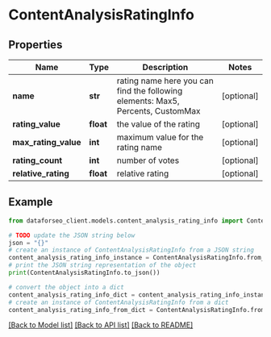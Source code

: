 # ContentAnalysisRatingInfo


## Properties

Name | Type | Description | Notes
------------ | ------------- | ------------- | -------------
**name** | **str** | rating name here you can find the following elements: Max5, Percents, CustomMax | [optional] 
**rating_value** | **float** | the value of the rating | [optional] 
**max_rating_value** | **int** | maximum value for the rating name | [optional] 
**rating_count** | **int** | number of votes | [optional] 
**relative_rating** | **float** | relative rating | [optional] 

## Example

```python
from dataforseo_client.models.content_analysis_rating_info import ContentAnalysisRatingInfo

# TODO update the JSON string below
json = "{}"
# create an instance of ContentAnalysisRatingInfo from a JSON string
content_analysis_rating_info_instance = ContentAnalysisRatingInfo.from_json(json)
# print the JSON string representation of the object
print(ContentAnalysisRatingInfo.to_json())

# convert the object into a dict
content_analysis_rating_info_dict = content_analysis_rating_info_instance.to_dict()
# create an instance of ContentAnalysisRatingInfo from a dict
content_analysis_rating_info_from_dict = ContentAnalysisRatingInfo.from_dict(content_analysis_rating_info_dict)
```
[[Back to Model list]](../README.md#documentation-for-models) [[Back to API list]](../README.md#documentation-for-api-endpoints) [[Back to README]](../README.md)


